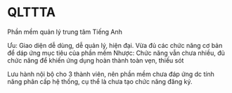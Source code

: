 # QLTTTA

Phần mềm quản lý trung tâm Tiếng Anh

Ưu: Giao diện dễ dùng, dễ quản lý, hiện đại. Vừa đủ các chức năng cơ bản để dáp ứng mục tiêu của phần mềm
Nhược: Chức năng vẫn chưa nhiều, đủ chức năng để khiến ứng dụng hoàn thành toàn vẹn, thiếu sót

Lưu hành nội bộ cho 3 thành viên, nên phần mềm chưa đáp ứng dc tính năng phân cấp hệ thống, cụ thể là chưa tạo chức năng đăng ký.

